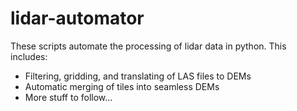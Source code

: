# lidar-automator
These scripts automate the processing of lidar data in python.  This includes:

* Filtering, gridding, and translating of LAS files to DEMs
* Automatic merging of tiles into seamless DEMs
* More stuff to follow...
